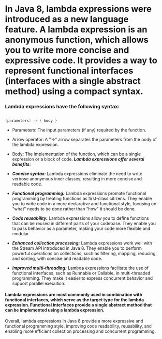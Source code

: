 # In Java 8, lambda expressions were introduced as a new language feature. A lambda expression is an anonymous function, which allows you to write more concise and expressive code. It provides a way to represent functional interfaces (interfaces with a single abstract method) using a compact syntax.

### Lambda expressions have the following syntax:

```java

(parameters) -> { body }
```
* Parameters: The input parameters (if any) required by the function.
* Arrow operator: A "->" arrow separates the parameters from the body of the lambda expression.
* Body: The implementation of the function, which can be a single expression or a block of code.
***Lambda expressions offer several benefits:***

* ***Concise syntax:*** Lambda expressions eliminate the need to write verbose anonymous inner classes, resulting in more concise and readable code.

* ***Functional programming:*** Lambda expressions promote functional programming by treating functions as first-class citizens. They enable you to write code in a more declarative and functional style, focusing on "what" needs to be done rather than "how" it should be done.

* ***Code reusability:*** Lambda expressions allow you to define functions that can be reused in different parts of your codebase. They enable you to pass behavior as a parameter, making your code more flexible and modular.

* ***Enhanced collection processing:*** Lambda expressions work well with the Stream API introduced in Java 8. They enable you to perform powerful operations on collections, such as filtering, mapping, reducing, and sorting, with concise and readable code.

* ***Improved multi-threading:*** Lambda expressions facilitate the use of functional interfaces, such as Runnable or Callable, in multi-threaded programming. They make it easier to express concurrent behavior and support parallel execution.

#### Lambda expressions are most commonly used in combination with functional interfaces, which serve as the target type for the lambda expression. Functional interfaces provide a single abstract method that can be implemented using a lambda expression.

Overall, lambda expressions in Java 8 provide a more expressive and functional programming style, improving code readability, reusability, and enabling more efficient collection processing and concurrent programming.




